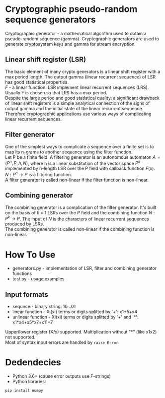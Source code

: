 # Cryptographic pseudo-random sequence generators
Cryptographic generator - a mathematical algorithm used to obtain a pseudo-random sequence (gamma). Cryptographic generators are used to generate cryptosystem keys and gamma for stream encryption.

## Linear shift register (LSR)
The basic element of many crypto generators is a linear shift register with a max period length. The output gamma (linear recurrent sequence) of LSR has good statistical properties.  
$F$ - a linear function. LSR implement linear recurrent sequences (LRS). Usually F is chosen so that LRS has a max period.  
Despite the large period and good statistical quality, a significant drawback of linear shift registers is a simple analytical connection of the signs of output gamma and the initial state of the linear recurrent sequence. Therefore cryptographic applications use various ways of complicating linear recurrent sequences.

## Filter generator
One of the simplest ways to complicate a sequence over a finite set is to map its n-grams to another sequence using the filter function.  
Let P be a finite field. A filtering generator is an autonomous automaton $A=(P^n,P,h,N)$, where h is a linear substitution of the vector space $P^n$ implemented by n-length LSR over the P field with callback function $F(x)$. $N:P^n→P$ is a filtering function.  
A filter generator is called non-linear if the filter function is non-linear.

## Combining generator
The combining generator is a complication of the filter generator. It's built on the basis of k > 1 LSRs over the $P$ field and the combining function $N:P^k→P$. The input of $N$ is the characters of linear recurrent sequences produced by LSRs.  
The combining generator is called non-linear if the combining function is non-linear.

# How To Use
* generators.py - implementation of LSR, filter and combining generator functions
* test.py - usage examples
## Input formats
* sequnce - binary string: 10...01
* linear function - Xi(xi) terms or digits splitted by '+': x1+5+x4
* unlinear function - Xi(xi) terms or digits splitted by '+' and '\*': x1\*x4+x5\*x7+x11+7  

Upper/lower register (X/x) supported. Multiplication without "\*" (like x1x2) not supported.  
Most of syntax input errors are handled by ``raise Error``. 

# Dedendecies
* Python 3.6+ (cause error outputs use F-strings)
* Python libraries:
```
pip install numpy
```
